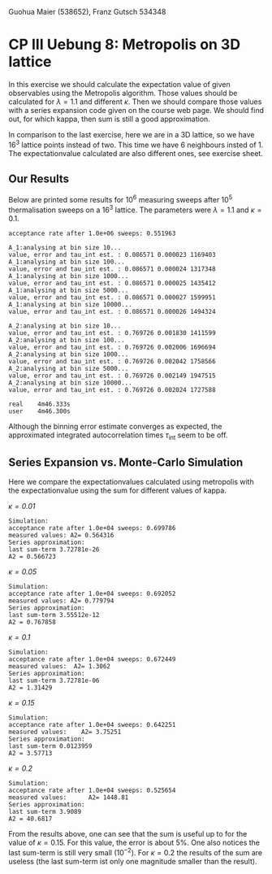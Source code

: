 Guohua Maier (538652), Franz Gutsch 534348

# CP III Uebung 8: Metropolis on 3D lattice
In this exercise we should calculate the expectation value of given observables
using the Metropolis algorithm.
Those values should be calculated for $λ=1.1$ and different $κ$.
Then we should compare those values with a series expansion code given on the
course web page.
We should find out, for which kappa, then sum is still a good approximation.

In comparison to the last exercise, here we are in a 3D lattice, so we have
$16^3$ lattice points instead of two.
This time we have 6	neighbours insted of 1.
The expectationvalue calculated are also different ones, see exercise sheet.

## Our Results
Below are printed some results for $10^6$ measuring sweeps after $10^5$
thermalisation sweeps on a $16^3$ lattice. The parameters were $λ=1.1$ and
$κ=0.1$.

    acceptance rate after 1.0e+06 sweeps: 0.551963

    A_1:analysing at bin size 10...
    value, error and tau_int est. : 0.086571 0.000023 1169403
    A_1:analysing at bin size 100...
    value, error and tau_int est. : 0.086571 0.000024 1317348
    A_1:analysing at bin size 1000...
    value, error and tau_int est. : 0.086571 0.000025 1435412
    A_1:analysing at bin size 5000...
    value, error and tau_int est. : 0.086571 0.000027 1599951
    A_1:analysing at bin size 10000...
    value, error and tau_int est. : 0.086571 0.000026 1494324

    A_2:analysing at bin size 10...
    value, error and tau_int est. : 0.769726 0.001830 1411599
    A_2:analysing at bin size 100...
    value, error and tau_int est. : 0.769726 0.002006 1696694
    A_2:analysing at bin size 1000...
    value, error and tau_int est. : 0.769726 0.002042 1758566
    A_2:analysing at bin size 5000...
    value, error and tau_int est. : 0.769726 0.002149 1947515
    A_2:analysing at bin size 10000...
    value, error and tau_int est. : 0.769726 0.002024 1727588

    real    4m46.333s
    user    4m46.300s

Although the binning error estimate converges as expected, the approximated
integrated autocorrelation times $τ_\mathrm{int}$ seem to be off.

## Series Expansion vs. Monte-Carlo Simulation
Here we compare the expectationvalues calculated using metropolis with the
expectationvalue using the sum for different values of kappa.

*$κ=0.01$*

    Simulation:
    acceptance rate after 1.0e+04 sweeps: 0.699786
    measured values: A2= 0.564316
    Series approximation:
    last sum-term 3.72781e-26 
    A2 = 0.566723 

*$κ=0.05$*

    Simulation:
    acceptance rate after 1.0e+04 sweeps: 0.692052
    measured values: A2= 0.779794
    Series approximation:
    last sum-term 3.55512e-12 
    A2 = 0.767858 

*$κ=0.1$*

    Simulation:
    acceptance rate after 1.0e+04 sweeps: 0.672449
    measured values:  A2= 1.3062
    Series approximation:
    last sum-term 3.72781e-06 
    A2 = 1.31429 

*$κ=0.15$*

    Simulation:
    acceptance rate after 1.0e+04 sweeps: 0.642251
    measured values:    A2= 3.75251
    Series approximation:
    last sum-term 0.0123959 
    A2 = 3.57713 

*$κ=0.2$*

    Simulation:
    acceptance rate after 1.0e+04 sweeps: 0.525654
    measured values:      A2= 1448.81
    Series approximation:
    last sum-term 3.9089 
    A2 = 40.6817

From the results above, one can see that the sum is useful up to for the value
of $κ=0.15$.
For this value, the error is about 5%. One also notices the last sum-term is
still very small ($10^{-2}$).
For $κ=0.2$ the results of the sum are useless (the last sum-term ist
only one magnitude smaller than the result).





